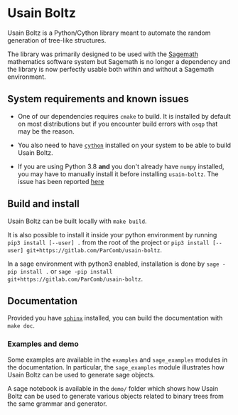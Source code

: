 # Usain Boltz

Usain Boltz is a Python/Cython library meant to automate the random generation
of tree-like structures.

The library was primarily designed to be used with the
[Sagemath](https://sagemath.org) mathematics software system but Sagemath is no
longer a dependency and the library is now perfectly usable both within and
without a Sagemath environment.

## System requirements and known issues

- One of our dependencies requires `cmake` to build. It is installed by default
  on most distributions but if you encounter build errors with `osqp` that may
  be the reason.

- You also need to have [`cython`](https://cython.org/) installed on your
  system to be able to build Usain Boltz.

- If you are using Python 3.8 **and** you don't already have `numpy` installed,
  you may have to manually install it before installing `usain-boltz`. The
  issue has been reported [here](https://github.com/oxfordcontrol/osqp-python/issues/40)

## Build and install

Usain Boltz can be built locally with `make build`.

It is also possible to install it inside your python environment by running
`pip3 install [--user] .` from the root of the project or `pip3 install
[--user] git+https://gitlab.com/ParComb/usain-boltz`.

In a sage environment with python3 enabled, installation is done by `sage -pip
install .` or `sage -pip install git+https://gitlab.com/ParComb/usain-boltz`.

## Documentation

Provided you have [`sphinx`](https://www.sphinx-doc.org) installed, you can
build the documentation with `make doc`.

### Examples and demo

Some examples are available in the `examples` and `sage_examples` modules in
the documentation. In particular, the `sage_examples` module illustrates how
Usain Boltz can be used to generate sage objects.

A sage notebook is available in the `demo/` folder which shows how Usain Boltz
can be used to generate various objects related to binary trees from the same
grammar and generator.
